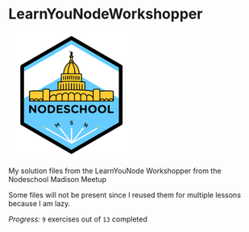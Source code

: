 # LearnYouNodeWorkshopper

<img src="nodeSchoolMadison.png" height="250px"/>

My solution files from the LearnYouNode Workshopper from the Nodeschool Madison Meetup

Some files will not be present since I reused them for multiple lessons because I am lazy.

*Progress:* `9` exercises out of `13` completed
